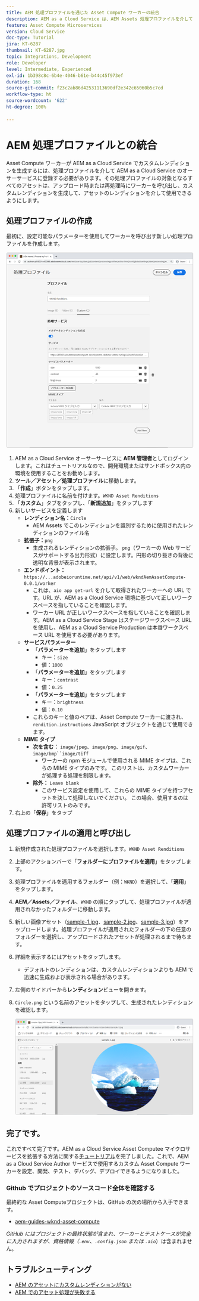 ```yaml
---
title: AEM 処理プロファイルを通じた Asset Compute ワーカーの統合
description: AEM as a Cloud Service は、AEM Assets 処理プロファイルを介して Adobe I/O Runtime にデプロイされる Asset Compute ワーカーと統合されます。処理プロファイルは、カスタムワーカーを使用して特定のアセットを処理するようにオーサーサービスで設定され、ワーカーがアセットレンディションとして生成したファイルを保存します。
feature: Asset Compute Microservices
version: Cloud Service
doc-type: Tutorial
jira: KT-6287
thumbnail: KT-6287.jpg
topic: Integrations, Development
role: Developer
level: Intermediate, Experienced
exl-id: 1b398c8c-6b4e-4046-b61e-b44c45f973ef
duration: 168
source-git-commit: f23c2ab86d42531113690df2e342c65060b5c7cd
workflow-type: ht
source-wordcount: '622'
ht-degree: 100%

---
```


# AEM 処理プロファイルとの統合

Asset Compute ワーカーが AEM as a Cloud Service でカスタムレンディションを生成するには、処理プロファイルを介して AEM as a Cloud Service のオーサーサービスに登録する必要があります。その処理プロファイルの対象となるすべてのアセットは、アップロード時または再処理時にワーカーを呼び出し、カスタムレンディションを生成して、アセットのレンディションを介して使用できるようにします。

## 処理プロファイルの作成

最初に、設定可能なパラメーターを使用してワーカーを呼び出す新しい処理プロファイルを作成します。

![処理プロファイル](./assets/processing-profiles/new-processing-profile.png)

1. AEM as a Cloud Service オーサーサービスに __AEM 管理者__&#x200B;としてログインします。これはチュートリアルなので、開発環境またはサンドボックス内の環境を使用することをお勧めします。
1. __ツール／アセット／処理プロファイル__&#x200B;に移動します。
1. 「__作成__」ボタンをタップします。
1. 処理プロファイルに名前を付けます。`WKND Asset Renditions`
1. 「__カスタム__」タブをタップし、「__新規追加__」をタップします
1. 新しいサービスを定義します
   + __レンディション名：__`Circle`
      + AEM Assets でこのレンディションを識別するために使用されたレンディションのファイル名
   + __拡張子：__`png`
      + 生成されるレンディションの拡張子。 `png`（ワーカーの Web サービスがサポートする出力形式）に設定します。円形の切り抜きの背後に透明な背景が表示されます。
   + __エンドポイント：__ `https://...adobeioruntime.net/api/v1/web/wkndAemAssetCompute-0.0.1/worker`
      + これは、`aio app get-url` を介して取得されたワーカーへの URL です。URL が、AEM as a Cloud Service 環境に基づいて正しいワークスペースを指していることを確認します。
      + ワーカー URL が正しいワークスペースを指していることを確認します。AEM as a Cloud Service Stage はステージワークスペース URL を使用し、AEM as a Cloud Service Production は本番ワークスペース URL を使用する必要があります。
   + __サービスパラメーター__
      + 「__パラメーターを追加__」をタップします
         + キー：`size`
         + 値：`1000`
      + 「__パラメーターを追加__」をタップします
         + キー：`contrast`
         + 値：`0.25`
      + 「__パラメーターを追加__」をタップします
         + キー：`brightness`
         + 値：`0.10`
      + これらのキーと値のペアは、Asset Compute ワーカーに渡され、`rendition.instructions` JavaScript オブジェクトを通じて使用できます。
   + __MIME タイプ__
      + __次を含む：__ `image/jpeg`、`image/png`、`image/gif`、`image/bmp``image/tiff`
         + ワーカーの npm モジュールで使用される MIME タイプは、これらの MIME タイプのみです。 このリストは、カスタムワーカーが処理する処理を制限します。
      + __除外：__ `Leave blank`
         + このサービス設定を使用して、これらの MIME タイプを持つアセットを決して処理しないでください。 この場合、使用するのは許可リストのみです。
1. 右上の「__保存__」をタップ

## 処理プロファイルの適用と呼び出し

1. 新規作成された処理プロファイルを選択します。`WKND Asset Renditions`
1. 上部のアクションバーで「__フォルダーにプロファイルを適用__」をタップします。
1. 処理プロファイルを適用するフォルダー（例：`WKND`）を選択して、「__適用__」をタップします。
1. __AEM／Assets／ファイル__、`WKND` の順にタップして、処理プロファイルが適用されなかったフォルダーに移動します。
1. 新しい画像アセット（[sample-1.jpg](../assets/samples/sample-1.jpg)、[sample-2.jpg](../assets/samples/sample-2.jpg)、[sample-3.jpg](../assets/samples/sample-3.jpg)）をアップロードします。処理プロファイルが適用されたフォルダーの下の任意のフォルダーを選択し、アップロードされたアセットが処理されるまで待ちます。
1. 詳細を表示するにはアセットをタップします。
   + デフォルトのレンディションは、カスタムレンディションよりも AEM で迅速に生成および表示される場合があります。
1. 左側のサイドバーから&#x200B;__レンディション__&#x200B;ビューを開きます。
1. `Circle.png` という名前のアセットをタップして、生成されたレンディションを確認します。

   ![生成されたレンディション](./assets/processing-profiles/rendition.png)

## 完了です。

これですべて完了です。AEM as a Cloud Service Asset Computee マイクロサービスを拡張する方法に関する[チュートリアル](../overview.md)を完了しました。これで、AEM as a Cloud Service Author サービスで使用するカスタム Asset Compute ワーカーを設定、開発、テスト、デバッグ、デプロイできるようになりました。

### Github でプロジェクトのソースコード全体を確認する

最終的な Asset Computeプロジェクトは、GitHub の次の場所から入手できます。

+ [aem-guides-wknd-asset-compute](https://github.com/adobe/aem-guides-wknd-asset-compute)

_GitHub にはプロジェクトの最終状態が含まれ、ワーカーとテストケースが完全に入力されますが、資格情報（`.env`、`.config.json` または `.aio`_）は含まれません。

## トラブルシューティング

+ [AEM のアセットにカスタムレンディションがない](../troubleshooting.md#custom-rendition-missing-from-asset)
+ [AEM でのアセット処理が失敗する](../troubleshooting.md#asset-processing-fails)

